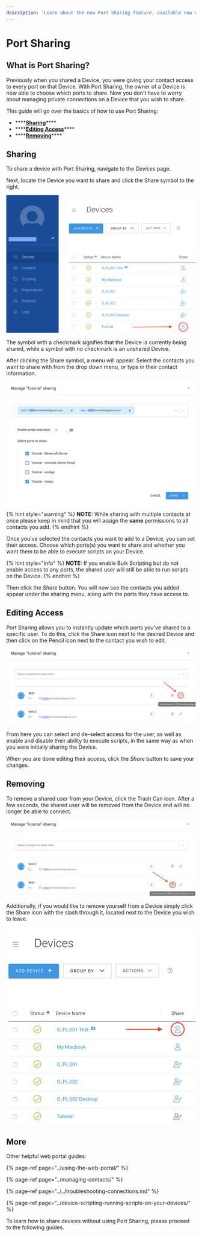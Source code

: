 ```yaml
---
description: 'Learn about the new Port Sharing feature, available now on the Web Portal.'
---
```


# Port Sharing

## What is Port Sharing?

Previously when you shared a Device, you were giving your contact access to every port on that Device. With Port Sharing, the owner of a Device is now able to choose which ports to share. Now you don't have to worry about managing private connections on a Device that you wish to share. 

This guide will go over the basics of how to use Port Sharing:

* \*\*\*\*[**Sharing**](port-sharing.md#sharing)\*\*\*\*
* \*\*\*\*[**Editing Access**](port-sharing.md#editing-access)\*\*\*\*
* \*\*\*\*[**Removing**](port-sharing.md#removing)\*\*\*\*

## Sharing

To share a device with Port Sharing, navigate to the _Devices_ page.

Next, locate the Device you want to share and click the Share symbol to the right.

![](../../.gitbook/assets/port-sharing-1%20%281%29.png)

The symbol with a checkmark signifies that the Device is currently being shared, while a symbol with no checkmark is an unshared Device.

After clicking the Share symbol, a menu will appear. Select the contacts you want to share with from the drop down menu, or type in their contact information. 

![](../../.gitbook/assets/screen-shot-2020-02-17-at-5.37.37-pm.png)

{% hint style="warning" %}
**NOTE:** While sharing with multiple contacts at once please keep in mind that you will assign the **same** permissions to all contacts you add.
{% endhint %}

Once you've selected the contacts you want to add to a Device, you can set their access. Choose which ports\(s\) you want to share and whether you want them to be able to execute scripts on your Device.

{% hint style="info" %}
**NOTE:** If you enable Bulk Scripting but do not enable access to any ports, the shared user will still be able to run scripts on the Device.
{% endhint %}

Then click the _Share_ button. You will now see the contacts you added appear under the sharing menu, along with the ports they have access to.

## Editing Access

Port Sharing allows you to instantly update which ports you've shared to a specific user. To do this, click the Share icon next to the desired Device and then click on the Pencil icon next to the contact you wish to edit.

![The bubbled number denotes the amount of ports shared to the user.](../../.gitbook/assets/fix-1.png)

From here you can select and de-select access for the user, as well as enable and disable their ability to execute scripts, in the same way as when you were initially sharing the Device. 

When you are done editing their access, click the _Share_ button to save your changes.

## Removing

To remove a shared user from your Device, click the Trash Can icon. After a few seconds, the shared user will be removed from the Device and will no longer be able to connect. 

![](../../.gitbook/assets/fix-2.png)

Additionally, if you would like to remove yourself from a Device simply click the Share icon with the slash through it, located next to the Device you wish to leave.

![](../../.gitbook/assets/port-sharing-5.png)

## More

Other helpful web portal guides:

{% page-ref page="../using-the-web-portal/" %}

{% page-ref page="../managing-contacts/" %}

{% page-ref page="../../troubleshooting-connections.md" %}

{% page-ref page="../device-scripting-running-scripts-on-your-devices/" %}

To learn how to share devices without using Port Sharing, please proceed to the following guides.

